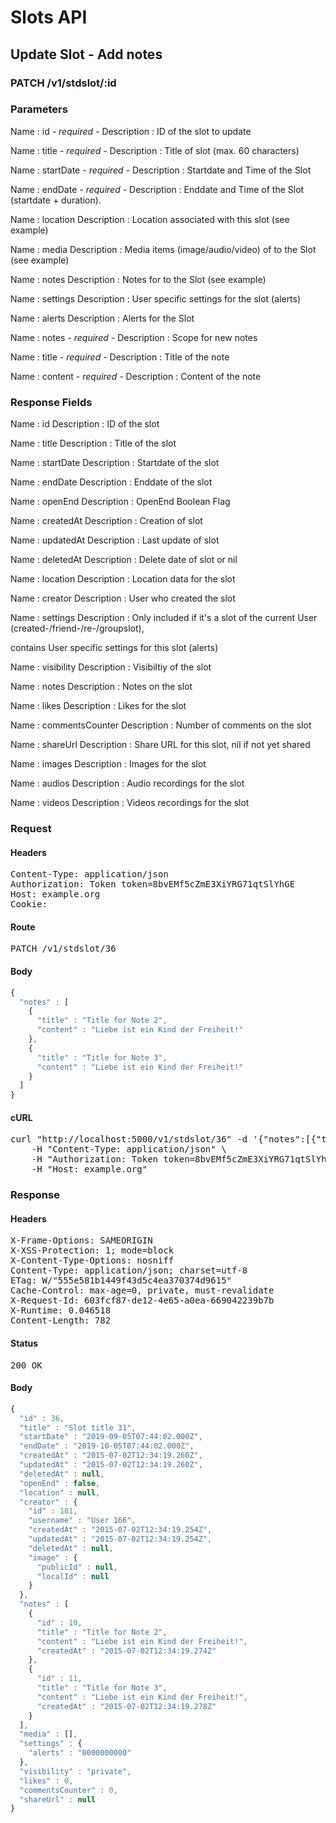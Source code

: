 # Slots API

## Update Slot - Add notes

### PATCH /v1/stdslot/:id

### Parameters

Name : id *- required -*
Description : ID of the slot to update

Name : title *- required -*
Description : Title of slot (max. 60 characters)

Name : startDate *- required -*
Description : Startdate and Time of the Slot

Name : endDate *- required -*
Description : Enddate and Time of the Slot (startdate + duration).

Name : location
Description : Location associated with this slot (see example)

Name : media
Description : Media items (image/audio/video) of to the Slot (see example)

Name : notes
Description : Notes for to the Slot (see example)

Name : settings
Description : User specific settings for the slot (alerts)

Name : alerts
Description : Alerts for the Slot

Name : notes *- required -*
Description : Scope for new notes

Name : title *- required -*
Description : Title of the note

Name : content *- required -*
Description : Content of the note


### Response Fields

Name : id
Description : ID of the slot

Name : title
Description : Title of the slot

Name : startDate
Description : Startdate of the slot

Name : endDate
Description : Enddate of the slot

Name : openEnd
Description : OpenEnd Boolean Flag

Name : createdAt
Description : Creation of slot

Name : updatedAt
Description : Last update of slot

Name : deletedAt
Description : Delete date of slot or nil

Name : location
Description : Location data for the slot

Name : creator
Description : User who created the slot

Name : settings
Description : Only included if it&#39;s a slot of the current User (created-/friend-/re-/groupslot),

contains User specific settings for this slot (alerts)

Name : visibility
Description : Visibiltiy of the slot

Name : notes
Description : Notes on the slot

Name : likes
Description : Likes for the slot

Name : commentsCounter
Description : Number of comments on the slot

Name : shareUrl
Description : Share URL for this slot, nil if not yet shared

Name : images
Description : Images for the slot

Name : audios
Description : Audio recordings for the slot

Name : videos
Description : Videos recordings for the slot

### Request

#### Headers

<pre>Content-Type: application/json
Authorization: Token token=8bvEMf5cZmE3XiYRG71qtSlYhGE
Host: example.org
Cookie: </pre>

#### Route

<pre>PATCH /v1/stdslot/36</pre>

#### Body
```javascript
{
  "notes" : [
    {
      "title" : "Title for Note 2",
      "content" : "Liebe ist ein Kind der Freiheit!"
    },
    {
      "title" : "Title for Note 3",
      "content" : "Liebe ist ein Kind der Freiheit!"
    }
  ]
}
```


#### cURL

<pre class="request">curl &quot;http://localhost:5000/v1/stdslot/36&quot; -d &#39;{&quot;notes&quot;:[{&quot;title&quot;:&quot;Title for Note 2&quot;,&quot;content&quot;:&quot;Liebe ist ein Kind der Freiheit!&quot;},{&quot;title&quot;:&quot;Title for Note 3&quot;,&quot;content&quot;:&quot;Liebe ist ein Kind der Freiheit!&quot;}]}&#39; -X PATCH \
	-H &quot;Content-Type: application/json&quot; \
	-H &quot;Authorization: Token token=8bvEMf5cZmE3XiYRG71qtSlYhGE&quot; \
	-H &quot;Host: example.org&quot;</pre>

### Response

#### Headers

<pre>X-Frame-Options: SAMEORIGIN
X-XSS-Protection: 1; mode=block
X-Content-Type-Options: nosniff
Content-Type: application/json; charset=utf-8
ETag: W/&quot;555e581b1449f43d5c4ea370374d9615&quot;
Cache-Control: max-age=0, private, must-revalidate
X-Request-Id: 603fcf87-de12-4e65-a0ea-669042239b7b
X-Runtime: 0.046518
Content-Length: 782</pre>

#### Status

<pre>200 OK</pre>

#### Body

```javascript
{
  "id" : 36,
  "title" : "Slot title 31",
  "startDate" : "2019-09-05T07:44:02.000Z",
  "endDate" : "2019-10-05T07:44:02.000Z",
  "createdAt" : "2015-07-02T12:34:19.260Z",
  "updatedAt" : "2015-07-02T12:34:19.260Z",
  "deletedAt" : null,
  "openEnd" : false,
  "location" : null,
  "creator" : {
    "id" : 181,
    "username" : "User 166",
    "createdAt" : "2015-07-02T12:34:19.254Z",
    "updatedAt" : "2015-07-02T12:34:19.254Z",
    "deletedAt" : null,
    "image" : {
      "publicId" : null,
      "localId" : null
    }
  },
  "notes" : [
    {
      "id" : 10,
      "title" : "Title for Note 2",
      "content" : "Liebe ist ein Kind der Freiheit!",
      "createdAt" : "2015-07-02T12:34:19.274Z"
    },
    {
      "id" : 11,
      "title" : "Title for Note 3",
      "content" : "Liebe ist ein Kind der Freiheit!",
      "createdAt" : "2015-07-02T12:34:19.278Z"
    }
  ],
  "media" : [],
  "settings" : {
    "alerts" : "0000000000"
  },
  "visibility" : "private",
  "likes" : 0,
  "commentsCounter" : 0,
  "shareUrl" : null
}
```
